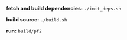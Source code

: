 **fetch and build dependencies:** `./init_deps.sh`

**build source:** `./build.sh`

**run:** `build/pf2`
